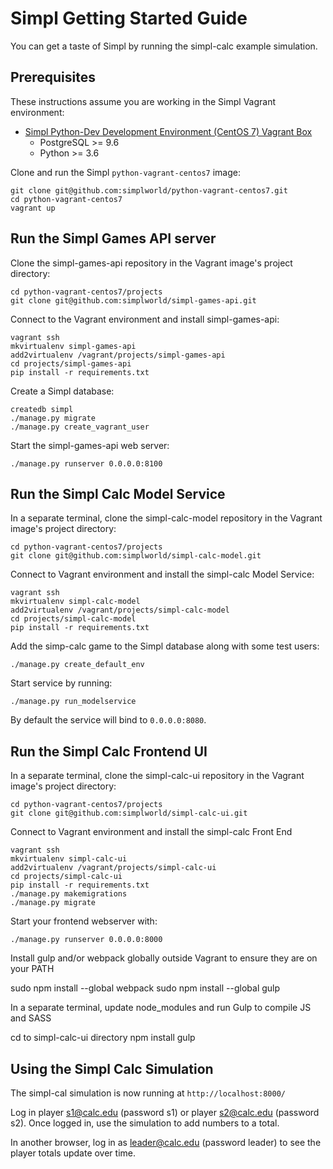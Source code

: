 # Simpl Getting Started Guide

You can get a taste of Simpl by running the simpl-calc example simulation.

## Prerequisites

These instructions assume you are working in the Simpl Vagrant environment:

* [Simpl Python-Dev Development Environment (CentOS 7) Vagrant Box](https://github.com/simplworld/python-vagrant-centos7)
	* PostgreSQL >= 9.6
	* Python >= 3.6

Clone and run the Simpl `python-vagrant-centos7` image:

```
git clone git@github.com:simplworld/python-vagrant-centos7.git
cd python-vagrant-centos7
vagrant up
```


## Run the Simpl Games API server

Clone the simpl-games-api repository in the Vagrant image's project directory:

```
cd python-vagrant-centos7/projects
git clone git@github.com:simplworld/simpl-games-api.git
```

Connect to the Vagrant environment and install simpl-games-api:

```
vagrant ssh
mkvirtualenv simpl-games-api
add2virtualenv /vagrant/projects/simpl-games-api
cd projects/simpl-games-api
pip install -r requirements.txt
```

Create a Simpl database:

```
createdb simpl
./manage.py migrate
./manage.py create_vagrant_user
```

Start the simpl-games-api web server:

```
./manage.py runserver 0.0.0.0:8100
```


## Run the Simpl Calc Model Service

In a separate terminal, clone the simpl-calc-model repository in the Vagrant image's project directory:

```
cd python-vagrant-centos7/projects
git clone git@github.com:simplworld/simpl-calc-model.git
```

Connect to Vagrant environment and install the simpl-calc Model Service:

```
vagrant ssh
mkvirtualenv simpl-calc-model
add2virtualenv /vagrant/projects/simpl-calc-model
cd projects/simpl-calc-model
pip install -r requirements.txt
```

Add the simp-calc game to the Simpl database along with some test users:

```
./manage.py create_default_env
```

Start service by running:

```
./manage.py run_modelservice
```

By default the service will bind to `0.0.0.0:8080`.


## Run the Simpl Calc Frontend UI

In a separate terminal, clone the simpl-calc-ui repository in the Vagrant image's project directory:

```
cd python-vagrant-centos7/projects
git clone git@github.com:simplworld/simpl-calc-ui.git
```

Connect to Vagrant environment and install the simpl-calc Front End

```
vagrant ssh
mkvirtualenv simpl-calc-ui
add2virtualenv /vagrant/projects/simpl-calc-ui
cd projects/simpl-calc-ui
pip install -r requirements.txt
./manage.py makemigrations
./manage.py migrate
```

Start your frontend webserver with:

```
./manage.py runserver 0.0.0.0:8000
```

Install gulp and/or webpack globally outside Vagrant to ensure they are on your PATH

sudo npm install --global webpack
sudo npm install --global gulp

In a separate terminal, update node_modules and run Gulp to compile JS and SASS

cd to simpl-calc-ui directory
npm install
gulp

## Using the Simpl Calc Simulation

The simpl-cal simulation is now running at `http://localhost:8000/`

Log in player s1@calc.edu (password s1) or player s2@calc.edu (password s2). Once logged in, use the simulation to add numbers to a total.

In another browser, log in as leader@calc.edu (password leader) to see the player totals update over time.